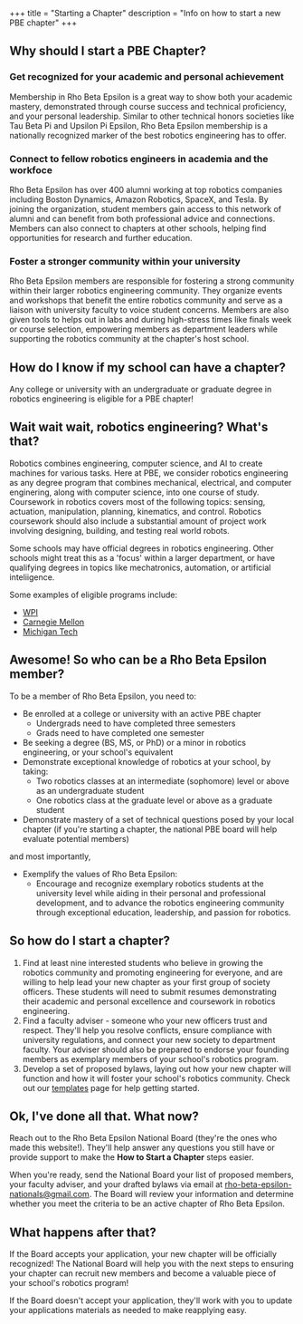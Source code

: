 +++
title = "Starting a Chapter"
description = "Info on how to start a new PBE chapter"
+++
## Why should I start a PBE Chapter?
### Get recognized for your academic and personal achievement
Membership in Rho Beta Epsilon is a great way to show both your academic mastery, demonstrated through course success and technical proficiency, and your personal leadership. Similar to other technical honors societies like Tau Beta Pi and Upsilon Pi Epsilon, Rho Beta Epsilon membership is a nationally recognized marker of the best robotics engineering has to offer.
### Connect to fellow robotics engineers in academia and the workfoce
Rho Beta Epsilon has over 400 alumni working at top robotics companies including Boston Dynamics, Amazon Robotics, SpaceX, and Tesla. By joining the organization, student members gain access to this network of alumni and can benefit from both professional advice and connections. Members can also connect to chapters at other schools, helping find opportunities for research and further education.
### Foster a stronger community within your university
Rho Beta Epsilon members are responsible for fostering a strong community within their larger robotics engineering community. They organize events and workshops that benefit the entire robotics community and serve as a liaison with university faculty to voice student concerns. Members are also given tools to helps out in labs and during high-stress times like finals week or course selection, empowering members as department leaders while supporting the robotics community at the chapter's host school.

## How do I know if my school can have a chapter?
Any college or university with an undergraduate or graduate degree in robotics engineering is eligible for a PBE chapter!

## Wait wait wait, robotics engineering? What's that?
Robotics combines engineering, computer science, and AI to create machines for various tasks. Here at PBE, we consider robotics engineering as any degree program that combines mechanical, electrical, and computer enginering, along with computer science, into one course of study. Coursework in robotics covers most of the following topics: sensing, actuation, manipulation, planning, kinematics, and control. Robotics coursework should also include a substantial amount of project work involving designing, building, and testing real world robots.

Some schools may have official degrees in robotics engineering. Other schools might treat this as a 'focus' within a larger department, or have qualifying degrees in topics like mechatronics, automation, or artificial inteliigence.

Some examples of eligible programs include:
- [WPI](https://www.wpi.edu/academics/departments/robotics-engineering)
- [Carnegie Mellon](https://www.ri.cmu.edu/education/academic-programs/bachelor-of-science-in-robotics/)
- [Michigan Tech](https://www.mtu.edu/admissions/academics/majors/robotics-engineering/)

## Awesome! So who can be a Rho Beta Epsilon member?
To be a member of Rho Beta Epsilon, you need to:
- Be enrolled at a college or university with an active PBE chapter
    - Undergrads need to have completed three semesters
    - Grads need to have completed one semester
- Be seeking a degree (BS, MS, or PhD) or a minor in robotics engineering, or your school's equivalent
- Demonstrate exceptional knowledge of robotics at your school, by taking:
    - Two robotics classes at an intermediate (sophomore) level or above as an undergraduate student
    - One robotics class at the graduate level or above as a graduate student
- Demonstrate mastery of a set of technical questions posed by your local chapter (if you're starting a chapter, the national PBE board will help evaluate potential members)

and most importantly,
- Exemplify the values of Rho Beta Epsilon: 
    - Encourage and recognize exemplary robotics students at the university level while aiding in their personal and professional development, and to advance the robotics engineering community through exceptional education, leadership, and passion for robotics. 

## So how do I start a chapter?
1. Find at least nine interested students who believe in growing the robotics community and promoting engineering for everyone, and are willing to help lead your new chapter as your first group of society officers. These students will need to submit resumes demonstrating their academic and personal excellence and coursework in robotics engineering.
2. Find a faculty adviser - someone who your new officers trust and respect. They'll help you resolve conflicts, ensure compliance with university regulations, and connect your new society to department faculty. Your adviser should also be prepared to endorse your founding members as exemplary members of your school's robotics program.
3. Develop a set of proposed bylaws, laying out how your new chapter will function and how it will foster your school's robotics community. Check out our [templates](../resources/templates) page for help getting started.

## Ok, I've done all that. What now?
Reach out to the Rho Beta Epsilon National Board (they're the ones who made this website!). They'll help answer any questions you still have or provide support to make the **How to Start a Chapter** steps easier.

When you're ready, send the National Board your list of proposed members, your faculty adviser, and your drafted bylaws via email at [rho-beta-epsilon-nationals@gmail.com](rho-beta-epsilon-nationals@gmail.com). The Board will review your information and determine whether you meet the criteria to be an active chapter of Rho Beta Epsilon.

## What happens after that?
If the Board accepts your application, your new chapter will be officially recognized! The National Board will help you with the next steps to ensuring your chapter can recruit new members and become a valuable piece of your school's robotics program!

If the Board doesn't accept your application, they'll work with you to update your applications materials as needed to make reapplying easy.
